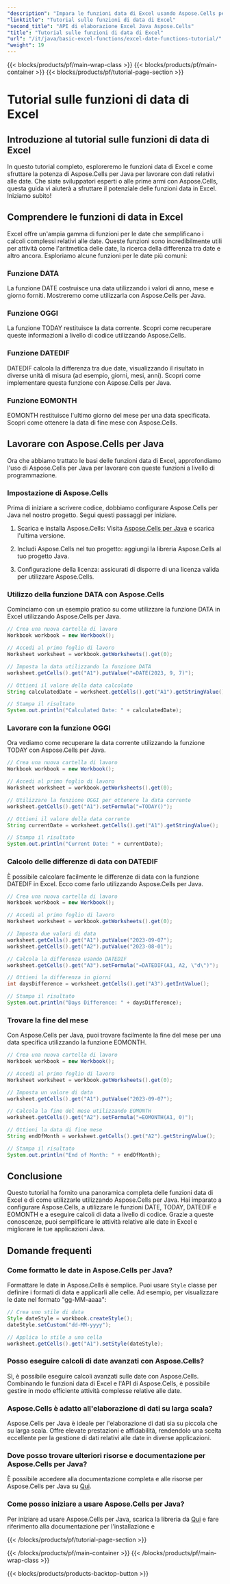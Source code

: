 ```yaml
---
"description": "Impara le funzioni data di Excel usando Aspose.Cells per Java. Esplora tutorial passo passo con codice sorgente."
"linktitle": "Tutorial sulle funzioni di data di Excel"
"second_title": "API di elaborazione Excel Java Aspose.Cells"
"title": "Tutorial sulle funzioni di data di Excel"
"url": "/it/java/basic-excel-functions/excel-date-functions-tutorial/"
"weight": 19
---
```


{{< blocks/products/pf/main-wrap-class >}}
{{< blocks/products/pf/main-container >}}
{{< blocks/products/pf/tutorial-page-section >}}

# Tutorial sulle funzioni di data di Excel


## Introduzione al tutorial sulle funzioni di data di Excel

In questo tutorial completo, esploreremo le funzioni data di Excel e come sfruttare la potenza di Aspose.Cells per Java per lavorare con dati relativi alle date. Che siate sviluppatori esperti o alle prime armi con Aspose.Cells, questa guida vi aiuterà a sfruttare il potenziale delle funzioni data in Excel. Iniziamo subito!

## Comprendere le funzioni di data in Excel

Excel offre un'ampia gamma di funzioni per le date che semplificano i calcoli complessi relativi alle date. Queste funzioni sono incredibilmente utili per attività come l'aritmetica delle date, la ricerca della differenza tra date e altro ancora. Esploriamo alcune funzioni per le date più comuni:

### Funzione DATA

La funzione DATE costruisce una data utilizzando i valori di anno, mese e giorno forniti. Mostreremo come utilizzarla con Aspose.Cells per Java.

### Funzione OGGI

La funzione TODAY restituisce la data corrente. Scopri come recuperare queste informazioni a livello di codice utilizzando Aspose.Cells.

### Funzione DATEDIF

DATEDIF calcola la differenza tra due date, visualizzando il risultato in diverse unità di misura (ad esempio, giorni, mesi, anni). Scopri come implementare questa funzione con Aspose.Cells per Java.

### Funzione EOMONTH

EOMONTH restituisce l'ultimo giorno del mese per una data specificata. Scopri come ottenere la data di fine mese con Aspose.Cells.

## Lavorare con Aspose.Cells per Java

Ora che abbiamo trattato le basi delle funzioni data di Excel, approfondiamo l'uso di Aspose.Cells per Java per lavorare con queste funzioni a livello di programmazione.

### Impostazione di Aspose.Cells

Prima di iniziare a scrivere codice, dobbiamo configurare Aspose.Cells per Java nel nostro progetto. Segui questi passaggi per iniziare.

1. Scarica e installa Aspose.Cells: Visita [Aspose.Cells per Java](https://releases.aspose.com/cells/java/) e scarica l'ultima versione.

2. Includi Aspose.Cells nel tuo progetto: aggiungi la libreria Aspose.Cells al tuo progetto Java.

3. Configurazione della licenza: assicurati di disporre di una licenza valida per utilizzare Aspose.Cells.

### Utilizzo della funzione DATA con Aspose.Cells

Cominciamo con un esempio pratico su come utilizzare la funzione DATA in Excel utilizzando Aspose.Cells per Java.

```java
// Crea una nuova cartella di lavoro
Workbook workbook = new Workbook();

// Accedi al primo foglio di lavoro
Worksheet worksheet = workbook.getWorksheets().get(0);

// Imposta la data utilizzando la funzione DATA
worksheet.getCells().get("A1").putValue("=DATE(2023, 9, 7)");

// Ottieni il valore della data calcolato
String calculatedDate = worksheet.getCells().get("A1").getStringValue();

// Stampa il risultato
System.out.println("Calculated Date: " + calculatedDate);
```

### Lavorare con la funzione OGGI

Ora vediamo come recuperare la data corrente utilizzando la funzione TODAY con Aspose.Cells per Java.

```java
// Crea una nuova cartella di lavoro
Workbook workbook = new Workbook();

// Accedi al primo foglio di lavoro
Worksheet worksheet = workbook.getWorksheets().get(0);

// Utilizzare la funzione OGGI per ottenere la data corrente
worksheet.getCells().get("A1").setFormula("=TODAY()");

// Ottieni il valore della data corrente
String currentDate = worksheet.getCells().get("A1").getStringValue();

// Stampa il risultato
System.out.println("Current Date: " + currentDate);
```

### Calcolo delle differenze di data con DATEDIF

È possibile calcolare facilmente le differenze di data con la funzione DATEDIF in Excel. Ecco come farlo utilizzando Aspose.Cells per Java.

```java
// Crea una nuova cartella di lavoro
Workbook workbook = new Workbook();

// Accedi al primo foglio di lavoro
Worksheet worksheet = workbook.getWorksheets().get(0);

// Imposta due valori di data
worksheet.getCells().get("A1").putValue("2023-09-07");
worksheet.getCells().get("A2").putValue("2023-08-01");

// Calcola la differenza usando DATEDIF
worksheet.getCells().get("A3").setFormula("=DATEDIF(A1, A2, \"d\")");

// Ottieni la differenza in giorni
int daysDifference = worksheet.getCells().get("A3").getIntValue();

// Stampa il risultato
System.out.println("Days Difference: " + daysDifference);
```

### Trovare la fine del mese

Con Aspose.Cells per Java, puoi trovare facilmente la fine del mese per una data specifica utilizzando la funzione EOMONTH.

```java
// Crea una nuova cartella di lavoro
Workbook workbook = new Workbook();

// Accedi al primo foglio di lavoro
Worksheet worksheet = workbook.getWorksheets().get(0);

// Imposta un valore di data
worksheet.getCells().get("A1").putValue("2023-09-07");

// Calcola la fine del mese utilizzando EOMONTH
worksheet.getCells().get("A2").setFormula("=EOMONTH(A1, 0)");

// Ottieni la data di fine mese
String endOfMonth = worksheet.getCells().get("A2").getStringValue();

// Stampa il risultato
System.out.println("End of Month: " + endOfMonth);
```

## Conclusione

Questo tutorial ha fornito una panoramica completa delle funzioni data di Excel e di come utilizzarle utilizzando Aspose.Cells per Java. Hai imparato a configurare Aspose.Cells, a utilizzare le funzioni DATE, TODAY, DATEDIF e EOMONTH e a eseguire calcoli di data a livello di codice. Grazie a queste conoscenze, puoi semplificare le attività relative alle date in Excel e migliorare le tue applicazioni Java.

## Domande frequenti

### Come formatto le date in Aspose.Cells per Java?

Formattare le date in Aspose.Cells è semplice. Puoi usare `Style` classe per definire i formati di data e applicarli alle celle. Ad esempio, per visualizzare le date nel formato "gg-MM-aaaa":

```java
// Crea uno stile di data
Style dateStyle = workbook.createStyle();
dateStyle.setCustom("dd-MM-yyyy");

// Applica lo stile a una cella
worksheet.getCells().get("A1").setStyle(dateStyle);
```

### Posso eseguire calcoli di date avanzati con Aspose.Cells?

Sì, è possibile eseguire calcoli avanzati sulle date con Aspose.Cells. Combinando le funzioni data di Excel e l'API di Aspose.Cells, è possibile gestire in modo efficiente attività complesse relative alle date.

### Aspose.Cells è adatto all'elaborazione di dati su larga scala?

Aspose.Cells per Java è ideale per l'elaborazione di dati sia su piccola che su larga scala. Offre elevate prestazioni e affidabilità, rendendolo una scelta eccellente per la gestione di dati relativi alle date in diverse applicazioni.

### Dove posso trovare ulteriori risorse e documentazione per Aspose.Cells per Java?

È possibile accedere alla documentazione completa e alle risorse per Aspose.Cells per Java su [Qui](https://reference.aspose.com/cells/java/).

### Come posso iniziare a usare Aspose.Cells per Java?

Per iniziare ad usare Aspose.Cells per Java, scarica la libreria da [Qui](https://releases.aspose.com/cells/java/) e fare riferimento alla documentazione per l'installazione e

{{< /blocks/products/pf/tutorial-page-section >}}

{{< /blocks/products/pf/main-container >}}
{{< /blocks/products/pf/main-wrap-class >}}

{{< blocks/products/products-backtop-button >}}